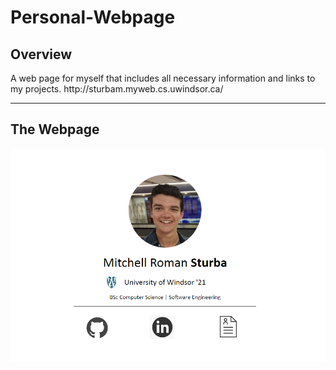 # Personal-Webpage
<h2>Overview</h2>
A web page for myself that includes all necessary information and links to my projects. http://sturbam.myweb.cs.uwindsor.ca/
<hr>

<h2>The Webpage</h2>

![](page.png)
